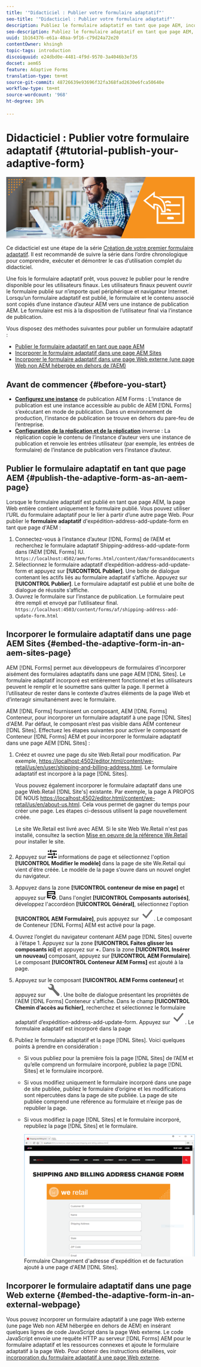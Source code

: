 ```yaml
---
title: '"Didacticiel : Publier votre formulaire adaptatif"'
seo-title: '"Didacticiel : Publier votre formulaire adaptatif"'
description: Publiez le formulaire adaptatif en tant que page AEM, incorporez le formulaire à une page AEM Sites ou incorporez le formulaire adaptatif dans une page Web externe.
seo-description: Publiez le formulaire adaptatif en tant que page AEM, incorporez le formulaire à une page AEM Sites ou incorporez le formulaire adaptatif dans une page Web externe.
uuid: 1b164376-e61a-40aa-9f16-c79d24a72e20
contentOwner: khsingh
topic-tags: introduction
discoiquuid: e24dbd0e-4481-4f9d-9570-3a4046b3ef35
docset: aem65
feature: Adaptive Forms
translation-type: tm+mt
source-git-commit: 48726639e93696f32fa368fad2630e6fca50640e
workflow-type: tm+mt
source-wordcount: '968'
ht-degree: 10%

---
```



# Didacticiel : Publier votre formulaire adaptatif {#tutorial-publish-your-adaptive-form}

![](do-not-localize/13-publish-your-adaptive-form-small.png)

Ce didacticiel est une étape de la série [Création de votre premier formulaire adaptatif](https://helpx.adobe.com/fr/experience-manager/6-3/forms/using/create-your-first-adaptive-form.html). Il est recommandé de suivre la série dans l’ordre chronologique pour comprendre, exécuter et démontrer le cas d’utilisation complet du didacticiel.

Une fois le formulaire adaptatif prêt, vous pouvez le publier pour le rendre disponible pour les utilisateurs finaux. Les utilisateurs finaux peuvent ouvrir le formulaire publié sur n’importe quel périphérique et navigateur Internet. Lorsqu’un formulaire adaptatif est publié, le formulaire et le contenu associé sont copiés d’une instance d’auteur AEM vers une instance de publication AEM. Le formulaire est mis à la disposition de l’utilisateur final via l’instance de publication.

Vous disposez des méthodes suivantes pour publier un formulaire adaptatif :

* [Publier le formulaire adaptatif en tant que page AEM](../../forms/using/publish-your-adaptive-form.md#publish-the-adaptive-form-as-an-aem-page)
* [Incorporer le formulaire adaptatif dans une page AEM Sites](#embed-the-adaptive-form-in-an-aem-sites-page)
* [Incorporer le formulaire adaptatif dans une page Web externe (une page Web non AEM hébergée en dehors de l’AEM)](../../forms/using/publish-your-adaptive-form.md)

## Avant de commencer {#before-you-start}

* **[Configurez une instance](https://helpx.adobe.com/fr/experience-manager/6-3/forms/using/installing-configuring-aem-forms-osgi.html)** de publication AEM Forms : L’instance de publication est une instance accessible au public de AEM  [!DNL Forms] s’exécutant en mode de publication. Dans un environnement de production, l’instance de publication se trouve en dehors du pare-feu de l’entreprise.
* **[Configuration de la réplication et de la réplication](https://helpx.adobe.com/experience-manager/6-3/help/sites-deploying/replication.html)** inverse : La réplication copie le contenu de l’instance d’auteur vers une instance de publication et renvoie les entrées utilisateur (par exemple, les entrées de formulaire) de l’instance de publication vers l’instance d’auteur.

## Publier le formulaire adaptatif en tant que page AEM {#publish-the-adaptive-form-as-an-aem-page}

Lorsque le formulaire adaptatif est publié en tant que page AEM, la page Web entière contient uniquement le formulaire publié. Vous pouvez utiliser l’URL du formulaire adaptatif pour le lier à partir d’une autre page Web. Pour publier le **formulaire adaptatif** d&#39;expédition-address-add-update-form en tant que page d&#39;AEM :

1. Connectez-vous à l’instance d’auteur [!DNL Forms] de l’AEM et recherchez le formulaire adaptatif Shipping-address-add-update-form dans l’AEM [!DNL Forms] IU.
   `https://localhost:4502/aem/forms.html/content/dam/formsanddocuments`
1. Sélectionnez le formulaire adaptatif d’expédition-address-add-update-form et appuyez sur **[!UICONTROL Publier]**. Une boîte de dialogue contenant les actifs liés au formulaire adaptatif s’affiche. Appuyez sur **[!UICONTROL Publier]**. Le formulaire adaptatif est publié et une boîte de dialogue de réussite s’affiche.
1. Ouvrez le formulaire sur l’instance de publication. Le formulaire peut être rempli et envoyé par l’utilisateur final.
   `https://localhost:4503/content/forms/af/shipping-address-add-update-form.html`

## Incorporer le formulaire adaptatif dans une page AEM Sites {#embed-the-adaptive-form-in-an-aem-sites-page}

AEM [!DNL Forms] permet aux développeurs de formulaires d’incorporer aisément des formulaires adaptatifs dans une page AEM [!DNL Sites]. Le formulaire adaptatif incorporé est entièrement fonctionnel et les utilisateurs peuvent le remplir et le soumettre sans quitter la page. Il permet à l’utilisateur de rester dans le contexte d’autres éléments de la page Web et d’interagir simultanément avec le formulaire.

AEM [!DNL Forms] fournissent un composant, AEM [!DNL Forms] Conteneur, pour incorporer un formulaire adaptatif à une page [!DNL Sites] d&#39;AEM. Par défaut, le composant n’est pas visible dans AEM conteneur [!DNL Sites]. Effectuez les étapes suivantes pour activer le composant de Conteneur [!DNL Forms] AEM et pour incorporer le formulaire adaptatif dans une page AEM [!DNL Sites] :

1. Créez et ouvrez une page du site Web.Retail pour modification. Par exemple, [https://localhost:4502/editor.html/content/we-retail/us/en/user/shipping-and-billing-address.html](https://localhost:4502/editor.html/content/we-retail/us/en/user/shipping-and-billing-address.html). Le formulaire adaptatif est incorporé à la page [!DNL Sites].

   Vous pouvez également incorporer le formulaire adaptatif dans une page Web.Retail [!DNL Site's] existante. Par exemple, la page A PROPOS DE NOUS [https://localhost:4502/editor.html/content/we-retail/us/en/about-us.html](https://localhost:4502/editor.html/content/we-retail/us/en/about-us.html). Cela vous permet de gagner du temps pour créer une page. Les étapes ci-dessous utilisent la page nouvellement créée.

   Le site We.Retail est livré avec AEM. Si le site Web We.Retail n&#39;est pas installé, consultez la section [Mise en oeuvre de la référence We.Retail](https://helpx.adobe.com/experience-manager/6-3/help/sites-developing/we-retail.html) pour installer le site.

1. Appuyez sur ![propriétés](assets/properties.png) informations de page et sélectionnez l&#39;option **[!UICONTROL Modifier le modèle]** dans la page de site We.Retail qui vient d&#39;être créée. Le modèle de la page s’ouvre dans un nouvel onglet du navigateur.
1. Appuyez dans la zone **[!UICONTROL conteneur de mise en page]** et appuyez sur ![gestion des flux](assets/feedmanagement.png). Dans l&#39;onglet **[!UICONTROL Composants autorisés]**, développez l&#39;accordéon **[!UICONTROL Général]**, sélectionnez l&#39;option **[!UICONTROL AEM Formulaire]**, puis appuyez sur ![icône_enregistrement](assets/save_icon.svg). Le composant de Conteneur [!DNL Forms] AEM est activé pour la page.

1. Ouvrez l’onglet du navigateur contenant AEM page [!DNL Sites] ouverte à l’étape 1. Appuyez sur la zone **[!UICONTROL Faites glisser les composants ici]** et appuyez sur **+.** Dans la zone  **[!UICONTROL Insérer un nouveau]** composant, appuyez sur  **[!UICONTROL AEM Formulaire]**. Le composant **[!UICONTROL Conteneur AEM Forms]** est ajouté à la page.
1. Appuyez sur le composant **[!UICONTROL AEM Forms conteneur]** et appuyez sur ![configure-icon](assets/configure-icon.svg). Une boîte de dialogue présentant les propriétés de l&#39;AEM [!DNL Forms] Conteneur s&#39;affiche. Dans le champ **[!UICONTROL Chemin d’accès au fichier]**, recherchez et sélectionnez le formulaire adaptatif d’expédition-address-add-update-form. Appuyez sur ![save_icon](assets/save_icon.svg). Le formulaire adaptatif est incorporé dans la page 
1. Publiez le formulaire adaptatif et la page [!DNL Sites]. Voici quelques points à prendre en considération :

   * Si vous publiez pour la première fois la page [!DNL Sites] de l’AEM et qu’elle comprend un formulaire incorporé, publiez la page [!DNL Sites] et le formulaire incorporé.
   * Si vous modifiez uniquement le formulaire incorporé dans une page de site publiée, publiez le formulaire d’origine et les modifications sont répercutées dans la page de site publiée. La page de site publiée comprend une référence au formulaire et n’exige pas de republier la page.
   * Si vous modifiez la page [!DNL Sites] et le formulaire incorporé, republiez la page [!DNL Sites] et le formulaire.

      ![embed-in-aem-sites](assets/embed-in-aem-sites.png)
   Formulaire Changement d&#39;adresse d&#39;expédition et de facturation ajouté à une page d&#39;AEM [!DNL Sites].

## Incorporer le formulaire adaptatif dans une page Web externe {#embed-the-adaptive-form-in-an-external-webpage}

Vous pouvez incorporer un formulaire adaptatif à une page Web externe (une page Web non AEM hébergée en dehors de AEM) en insérant quelques lignes de code JavaScript dans la page Web externe. Le code JavaScript envoie une requête HTTP au serveur [!DNL Forms] AEM pour le formulaire adaptatif et les ressources connexes et ajoute le formulaire adaptatif à la page Web. Pour obtenir des instructions détaillées, voir [incorporation du formulaire adaptatif à une page Web externe](/help/forms/using/embed-adaptive-form-external-web-page.md).
